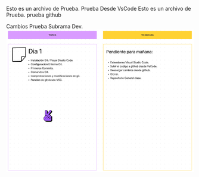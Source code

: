 Esto es un archivo de Prueba. Prueba Desde VsCode
Esto es un archivo de Prueba. prueba github

Cambios Prueba Subrama Dev.
![Agregada Imagen referenciada archivo md](/apuntesPrimeraClase.png)